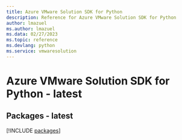 ```yaml
---
title: Azure VMware Solution SDK for Python
description: Reference for Azure VMware Solution SDK for Python
author: lmazuel
ms.author: lmazuel
ms.data: 02/27/2023
ms.topic: reference
ms.devlang: python
ms.service: vmwaresolution
---
```

# Azure VMware Solution SDK for Python - latest
## Packages - latest
[!INCLUDE [packages](vmware-solution-index.md)]